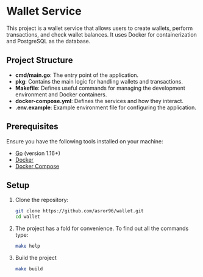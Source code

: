 # Wallet Service

This project is a wallet service that allows users to create wallets, perform transactions, and check wallet balances. It uses Docker for containerization and PostgreSQL as the database.

## Project Structure

- **cmd/main.go**: The entry point of the application.
- **pkg**: Contains the main logic for handling wallets and transactions.
- **Makefile**: Defines useful commands for managing the development environment and Docker containers.
- **docker-compose.yml**: Defines the services and how they interact.
- **.env.example**: Example environment file for configuring the application.

## Prerequisites

Ensure you have the following tools installed on your machine:

- [Go](https://golang.org/dl/) (version 1.16+)
- [Docker](https://www.docker.com/get-started)
- [Docker Compose](https://docs.docker.com/compose/)

## Setup

1. Clone the repository:

   ```bash
   git clone https://github.com/asror96/wallet.git
   cd wallet
   
2. The project has a fold for convenience. To find out all the commands type:
    ```bash
   make help
3. Build the project
    ```bash
   make build